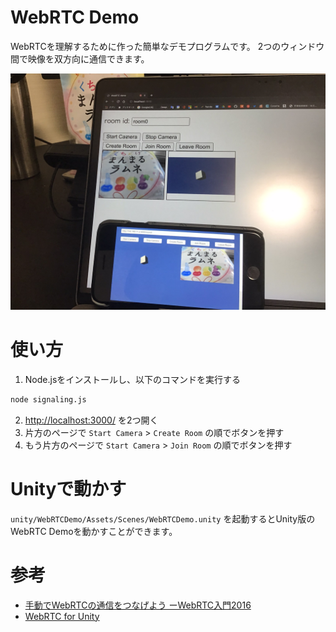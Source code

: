 # WebRTC Demo

WebRTCを理解するために作った簡単なデモプログラムです。
2つのウィンドウ間で映像を双方向に通信できます。

![demo](docs/demo.jpg)

# 使い方

1. Node.jsをインストールし、以下のコマンドを実行する

```bash
node signaling.js
```

2. [http://localhost:3000/](http://localhost:3000/) を2つ開く
3. 片方のページで `Start Camera` > `Create Room` の順でボタンを押す
4. もう片方のページで `Start Camera` > `Join Room` の順でボタンを押す

# Unityで動かす

`unity/WebRTCDemo/Assets/Scenes/WebRTCDemo.unity` を起動するとUnity版のWebRTC Demoを動かすことができます。

# 参考

- [手動でWebRTCの通信をつなげよう ーWebRTC入門2016](https://html5experts.jp/mganeko/19814/)
- [WebRTC for Unity](https://docs.unity3d.com/Packages/com.unity.webrtc@2.3/manual/index.html)


